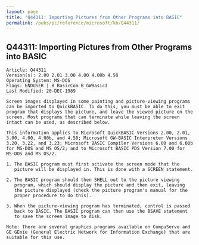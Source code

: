 ```yaml
---
layout: page
title: "Q44311: Importing Pictures from Other Programs into BASIC"
permalink: /pubs/pc/reference/microsoft/kb/Q44311/
---
```


## Q44311: Importing Pictures from Other Programs into BASIC

	Article: Q44311
	Version(s): 2.00 2.01 3.00 4.00 4.00b 4.50
	Operating System: MS-DOS
	Flags: ENDUSER | B_BasicCom B_GWBasicI
	Last Modified: 20-DEC-1989
	
	Screen images displayed in some painting and picture-viewing programs
	can be imported to QuickBASIC. To do this, you must be able to exit
	program that displays the picture, and leave the viewed picture on the
	screen. Most programs that can terminate while leaving the screen
	intact can be used, as described below.
	
	This information applies to Microsoft QuickBASIC Versions 2.00, 2.01,
	3.00, 4.00, 4.00b, and 4.50; Microsoft GW-BASIC Interpreter Versions
	3.20, 3.22, and 3.23; Microsoft BASIC Compiler Versions 6.00 and 6.00b
	for MS-DOS and MS OS/2; and to Microsoft BASIC PDS Version 7.00 for
	MS-DOS and MS OS/2.
	
	1. The BASIC program must first activate the screen mode that the
	   picture will be displayed in. This is done with a SCREEN statement.
	
	2. The BASIC program should then SHELL out to the picture viewing
	   program, which should display the picture and then exit, leaving
	   the picture displayed (check the picture program's manual for the
	   proper procedure to do this).
	
	3. When the picture-viewing program has terminated, control is passed
	   back to BASIC. The BASIC program can then use the BSAVE statement
	   to save the screen image to disk.
	
	Note: There are several graphics programs available on CompuServe and
	GE GEnie (General Electric Network for Information Exchange) that are
	suitable for this use.
